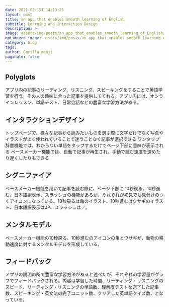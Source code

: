 ```yaml
---
date: 2021-08-15T 14:13:26
layout: post
title: an app that enables smooth learning of English
subtitle: Learning and Interaction Design
description: >-
image: assets/img/posts/an_app_that_enables_smooth_learning_of_English/an_app_that_enables_smooth_learning_of_English.png
optimized_image: assets/img/posts/an_app_that_enables_smooth_learning_of_English/an_app_that_enables_smooth_learning_of_English_resized_thumbnail.png
category: blog
tags: 
author: Gorilla manji
paginate: false
---
```


## Polyglots

アプリ内の記事のリーディング、リスニング、スピーキングをすることで英語学習を行う。その人の趣味に合った記事を提供してくれる。アプリ内には、オンラインレッスン、単語テスト、日常会話などの豊富な学習方法がある。

## インタラクションデザイン

トップページで、様々な記事から読みたいものを選ぶ際に文字だけでなく写真やイラストがよく使われていることで迷うことなく記事が選択できる
ワンタップ辞書機能では、わからない単語をタップするだけでページ下部に意味が表示される
ペースメーカー機能では、自動で記事が再生され、手動で読む速度を速めたり遅くしたりもできる

## シグニファイア

ペースメーカー機能を用いて記事を読む際に、ページ下部に 10秒戻る、10秒進む、日本語訳表示、スラッシュの機能があるが、それぞれが初見でも見分けのつくアイコンになっている。10秒戻るは亀のイラスト、10秒進むはウサギのイラスト、日本語訳表示はJP、スラッシュは／。

## メンタルモデル

ペースメーカー機能の10秒戻る、10秒進むのアイコンの亀とウサギが、動物の移動速度に対するメンタルモデルを形成している。

## フィードバック

アプリの説明の所で豊富な学習方法があると述べたが、それぞれの学習量がグラフでフィードバックされる。内容は学習した時間、リーディング・リスニングのスピード、リーディング・リスニングの単語数、理解度テストを完了した記事数、スピーキング・英文法の完了ユニット数、クリアした英単語クイズ数、となっている。